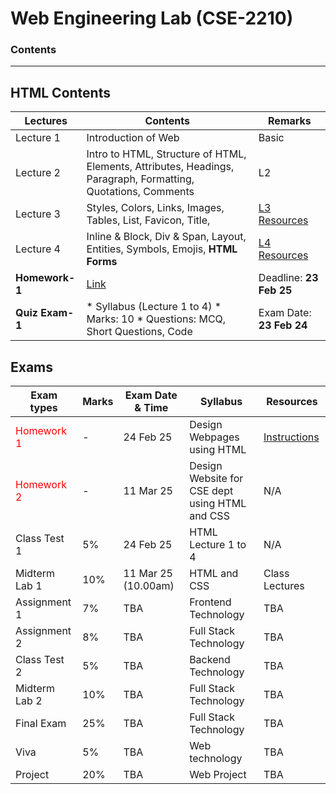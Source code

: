 # Web Engineering Lab (CSE-2210)  
### Contents

---

## HTML Contents

| Lectures | Contents | Remarks |
|----------|----------|----------|
| Lecture 1   | Introduction of Web   | Basic   |
| Lecture 2  | Intro to HTML, Structure of HTML, Elements, Attributes, Headings, Paragraph, Formatting, Quotations, Comments   | L2   |
| Lecture 3   | Styles, Colors, Links, Images, Tables, List, Favicon, Title,    | [L3 Resources](https://github.com/samsuddoha/WebEngineeringLab/tree/main/HTML/Lecture%203)   |
| Lecture 4 | Inline & Block, Div & Span, Layout, Entities, Symbols, Emojis, **HTML Forms** | [L4 Resources](https://github.com/samsuddoha/WebEngineeringLab/tree/main/HTML/Lecture%204)|
| **Homework-1** | [Link](https://github.com/samsuddoha/WebEngineeringLab/blob/main/Homework%201/Homework%201_HTML.pdf) | Deadline: **23 Feb 25** |
| **Quiz Exam-1** | * Syllabus (Lecture 1 to 4) * Marks: 10 * Questions: MCQ, Short Questions, Code | Exam Date: **23 Feb 24** |

Exams
---

|Exam types| Marks| Exam Date & Time | Syllabus | Resources|
|-----------|-------|-----------------|------------|---------|
|<span style="color:red;">Homework 1 </span>| - | 24 Feb 25 | Design Webpages using HTML | [Instructions](https://github.com/samsuddoha/WebEngineeringLab/blob/main/Homework%201/Homework%201_HTML.pdf)|
|<span style="color:red;">Homework 2 </span>| - | 11 Mar 25 | Design Website for CSE dept <br> using HTML and CSS| N/A |
|Class Test 1 | 5% | 24 Feb 25 | HTML Lecture 1 to 4 | N/A|
|Midterm Lab 1| 10% | 11 Mar 25 (10.00am) | HTML and CSS | Class Lectures|
|Assignment 1 | 7% | TBA | Frontend Technology |TBA|
|Assignment 2 | 8% | TBA | Full Stack Technology |TBA|
|Class Test 2 | 5% | TBA |  Backend Technology |TBA|
|Midterm Lab  2 | 10% | TBA | Full Stack Technology |TBA|
|Final Exam  | 25% | TBA | Full Stack Technology |TBA|
|Viva | 5% | TBA | Web technology |TBA|
|Project| 20% | TBA | Web Project |TBA|
